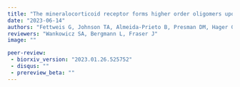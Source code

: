 ```yaml
---
title: "The mineralocorticoid receptor forms higher order oligomers upon DNA binding"
date: "2023-06-14"
authors: "Fettweis G, Johnson TA, Almeida-Prieto B, Presman DM, Hager GL, Alvarez de la Rosa D"
reviewers: "Wankowicz SA, Bergmann L, Fraser J"
image: ""

peer-review:
 - biorxiv_version: "2023.01.26.525752" 
 - disqus: ""
 - prereview_beta: ""
---
```

